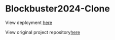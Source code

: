 # Blockbuster2024-Clone

View deployment [here](https://blockbuster2024-clone.onrender.com/)

View original project repository[here](https://github.com/Goobergreve09/Blockbuster2024)
